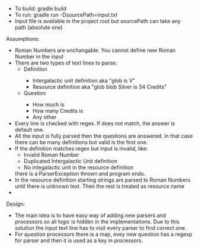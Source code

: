 <ul>
<li>To build: gradle build</li>
<li>To run: gradle run -DsourcePath=input.txt</li>
<li>Input file is available in the project root but sourcePath can take any path (absolute one)</li>
</ul>
Assumptions:
<ul>
<li>Roman Numbers are unchangable. You cannot define new Roman Number in the input</li>
<li>There are two types of text lines to parse:
<ul>
      <li>Definition</li>
      <ul>
            <li>Intergalactic unit definition aka "glob is V"</li>
            <li>Resource definition aka "glob blob Silver is 34 Credits"</li>
      </ul>
      <li>Question</li>
        <ul>
             <li>How much is</li>
             <li>How many Credits is</li>
             <li>Any other</li>
         </ul>
</ul>
</li>
<li>Every line is checked with regex. If does not match, the answer is default one. </li>
<li>All the input is fully parsed then the questions are answered. In that case there can be many definitions but valid is the first one.</li>
<li>If the definition matches regex but input is invalid, like:
<ul>
      <li>Invalid Roman Number</li>
      <li>Duplicated Intergalactic Unit definition</li>
      <li>No integalactic unit in the resource definition</li>
</ul>
there is a ParserException thrown and program ends.
</li>
<li>In the resource definition starting strings are parsed to Roman Numbers until there is unknown text. Then the rest is treated as resource name</li>
<li></li>
</ul>
Design:
<ul>
<li>The main idea is to have easy way of adding new parsers and processors so all logic is hidden in the implementations.
Due to this solution the input text line has to visit every parser to find correct one.</li>
<li>For question processors there is a map, evey new question has a regexp for parser and then it is used as a key in processors.</li>
</ul>